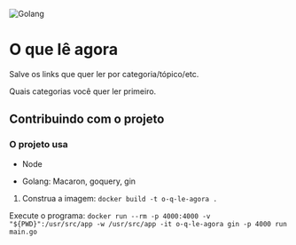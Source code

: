 ![Golang](http://www.qureet.com/blog/wp-content/uploads/2013/11/jumbo_gopher-4bf98fbc72cc188289ba2b458d4ce680.png)
# O que lê agora

Salve os links que quer ler por categoria/tópico/etc.

Quais categorias você quer ler primeiro.

## Contribuindo com o projeto

### O projeto usa

- Node

- Golang: Macaron, goquery, gin

1. Construa a imagem: `docker build -t o-q-le-agora .`

Execute o programa: `docker run --rm -p 4000:4000 -v "${PWD}":/usr/src/app -w /usr/src/app -it o-q-le-agora gin -p 4000 run main.go`
